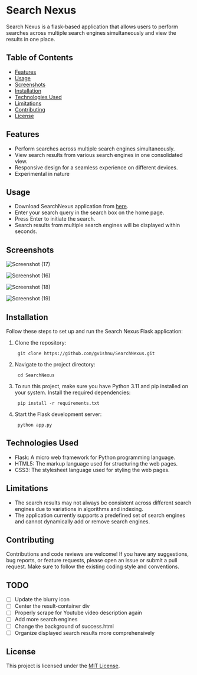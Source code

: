 # Search Nexus

Search Nexus is a flask-based application that allows users to perform searches across multiple search engines simultaneously and view the results in one place.

## Table of Contents
- [Features](#features)
- [Usage](#usage)
- [Screenshots](#screenshots)
- [Installation](#installation)
- [Technologies Used](#technologies-used)
- [Limitations](#limitations)
- [Contributing](#contributing)
- [License](#license)

## Features

- Perform searches across multiple search engines simultaneously.
- View search results from various search engines in one consolidated view.
- Responsive design for a seamless experience on different devices.
- Experimental in nature

## Usage

- Download SearchNexus application from [here](https://drive.google.com/file/d/1fmbicfMMcl1JeaqiIOYOltmZAEz-CWah/view?usp=sharing).
- Enter your search query in the search box on the home page.
- Press Enter to initiate the search.
- Search results from multiple search engines will be displayed within seconds.

## Screenshots

![Screenshot (17)](https://github.com/gv1shnu/SearchNexus/assets/121789146/c8669de2-864c-4ead-8473-bc34142ee18c)

![Screenshot (16)](https://github.com/gv1shnu/SearchNexus/assets/121789146/b8fc27dd-4e27-4147-a8c4-b1dd40ffe02d)

![Screenshot (18)](https://github.com/gv1shnu/SearchNexus/assets/121789146/ecc9d9fa-560b-4506-a91d-6d0a41761197)

![Screenshot (19)](https://github.com/gv1shnu/SearchNexus/assets/121789146/4a596a83-ac35-477e-a55a-f4345ed67965)


## Installation

Follow these steps to set up and run the Search Nexus Flask application:

1. Clone the repository:
	
   		git clone https://github.com/gv1shnu/SearchNexus.git


2. Navigate to the project directory:
	
   		cd SearchNexus


3. To run this project, make sure you have Python 3.11 and pip installed on your system. Install the required dependencies:
	
		pip install -r requirements.txt


4. Start the Flask development server:

		python app.py

## Technologies Used

- Flask: A micro web framework for Python programming language.
- HTML5: The markup language used for structuring the web pages.
- CSS3: The stylesheet language used for styling the web pages.

## Limitations

- The search results may not always be consistent across different search engines due to variations in algorithms and indexing.
- The application currently supports a predefined set of search engines and cannot dynamically add or remove search engines.

## Contributing

Contributions and code reviews are welcome! If you have any suggestions, bug reports, or feature requests, please open an issue or submit a pull request. Make sure to follow the existing coding style and conventions.

TODO
----
- [ ] Update the blurry icon
- [ ] Center the result-container div
- [ ] Properly scrape for Youtube video description again
- [ ] Add more search engines
- [ ] Change the background of success.html
- [ ] Organize displayed search results more comprehensively

## License

This project is licensed under the [MIT License](LICENSE).
